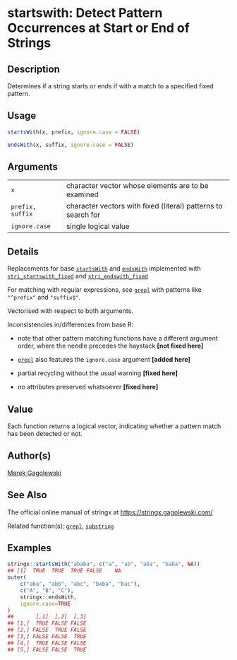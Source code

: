# startswith: Detect Pattern Occurrences at Start or End of Strings

## Description

Determines if a string starts or ends if with a match to a specified fixed pattern.

## Usage

```r
startsWith(x, prefix, ignore.case = FALSE)

endsWith(x, suffix, ignore.case = FALSE)
```

## Arguments

|                  |                                                               |
|------------------|---------------------------------------------------------------|
| `x`              | character vector whose elements are to be examined            |
| `prefix, suffix` | character vectors with fixed (literal) patterns to search for |
| `ignore.case`    | single logical value                                          |

## Details

Replacements for base [`startsWith`](https://stat.ethz.ch/R-manual/R-devel/library/base/help/startsWith.html) and [`endsWith`](https://stat.ethz.ch/R-manual/R-devel/library/base/help/endsWith.html) implemented with [`stri_startswith_fixed`](https://stringi.gagolewski.com/rapi/stri_startsendswith.html) and [`stri_endswith_fixed`](https://stringi.gagolewski.com/rapi/stri_startsendswith.html)

For matching with regular expressions, see [`grepl`](https://stat.ethz.ch/R-manual/R-devel/library/base/html/grep.html) with patterns like `"^prefix"` and `"suffix$"`.

Vectorised with respect to both arguments.

Inconsistencies in/differences from base R:

-   note that other pattern matching functions have a different argument order, where the needle precedes the haystack **\[not fixed here\]**

-   [`grepl`](https://stat.ethz.ch/R-manual/R-devel/library/base/help/grepl.html) also features the `ignore.case` argument **\[added here\]**

-   partial recycling without the usual warning **\[fixed here\]**

-   no attributes preserved whatsoever **\[fixed here\]**

## Value

Each function returns a logical vector, indicating whether a pattern match has been detected or not.

## Author(s)

[Marek Gagolewski](https://www.gagolewski.com/)

## See Also

The official online manual of <span class="pkg">stringx</span> at <https://stringx.gagolewski.com/>

Related function(s): [`grepl`](https://stat.ethz.ch/R-manual/R-devel/library/base/html/grep.html), [`substring`](https://stat.ethz.ch/R-manual/R-devel/library/base/html/substr.html)

## Examples




```r
stringx::startsWith("ababa", c("a", "ab", "aba", "baba", NA))
## [1]  TRUE  TRUE  TRUE FALSE    NA
outer(
    c("aba", "abb", "abc", "baba", "bac"),
    c("A", "B", "C"),
    stringx::endsWith,
    ignore.case=TRUE
)
##       [,1]  [,2]  [,3]
## [1,]  TRUE FALSE FALSE
## [2,] FALSE  TRUE FALSE
## [3,] FALSE FALSE  TRUE
## [4,]  TRUE FALSE FALSE
## [5,] FALSE FALSE  TRUE
```
